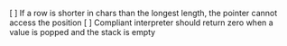 [ ] If a row is shorter in chars than the longest length, the pointer cannot access the position
[ ] Compliant interpreter should return zero when a value is popped and the stack is empty
